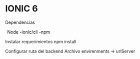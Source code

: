 # IONIC 6

Dependencias

-Node
-ionic/cli
-npm

Instalar requerimientos
npm install

Configurar ruta del backend
Archivo envirenments -> urlServer
